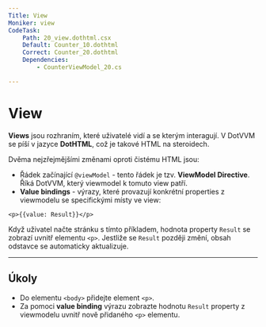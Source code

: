 ```yaml
---
Title: View
Moniker: view
CodeTask:
    Path: 20_view.dothtml.csx
    Default: Counter_10.dothtml
    Correct: Counter_20.dothtml
    Dependencies:
        - CounterViewModel_20.cs

---
```


# View

__Views__ jsou rozhraním, které uživatelé vidí a se kterým interagují. V DotVVM se píší v jazyce __DotHTML__, což je takové HTML na steroidech.

Dvěma nejzřejmějšími změnami oproti čistému HTML jsou:

- Řádek začínající `@viewModel` - tento řádek je tzv. __ViewModel Directive__. Říká DotVVM, který viewmodel k tomuto view patří.
- __Value bindings__ - výrazy, které provazují konkrétní properties z viewmodelu se specifickými místy ve view:

```dothtml
<p>{{value: Result}}</p>
```

Když uživatel načte stránku s tímto příkladem, hodnota property `Result` se zobrazí uvnitř elementu `<p>`. Jestliže se `Result` později změní, obsah odstavce se automaticky aktualizuje.

---

## Úkoly

- Do elementu `<body>` přidejte element `<p>`.
- Za pomoci __value binding__ výrazu zobrazte hodnotu `Result` property z viewmodelu uvnitř nově přidaného `<p>` elementu.
